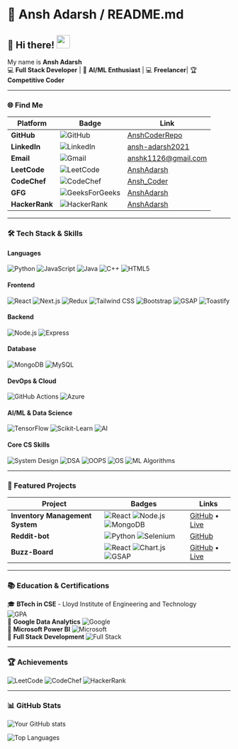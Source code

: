 # 🎨 Ansh Adarsh / README.md

## 🎯 Hi there! <img src="https://raw.githubusercontent.com/MartinHeinz/MartinHeinz/master/wave.gif" width="30px" height="30px">

My name is **Ansh Adarsh**  
💻 **Full Stack Developer** | 🤖 **AI/ML Enthusiast** | 💻 **Freelancer**| 🏆 **Competitive Coder**

---

### 🌐 Find Me

| Platform | Badge | Link |
|----------|-------|------|
| **GitHub** | ![GitHub](https://img.shields.io/badge/GitHub-181717?style=for-the-badge&logo=github&logoColor=white) | [AnshCoderRepo](https://github.com/AnshCoderRepo) |
| **LinkedIn** | ![LinkedIn](https://img.shields.io/badge/LinkedIn-0A66C2?style=for-the-badge&logo=linkedin&logoColor=white) | [ansh-adarsh2021](https://linkedin.com/in/ansh-adarsh2021) |
| **Email** | ![Gmail](https://img.shields.io/badge/Gmail-EA4335?style=for-the-badge&logo=gmail&logoColor=white) | [anshk1126@gmail.com](mailto:anshk1126@gmail.com) |
| **LeetCode** | ![LeetCode](https://img.shields.io/badge/LeetCode-FFA116?style=for-the-badge&logo=leetcode&logoColor=black) | [AnshAdarsh](https://leetcode.com/u/anshadarsh20041/) |
| **CodeChef** | ![CodeChef](https://img.shields.io/badge/CodeChef-5B4638?style=for-the-badge&logo=codechef&logoColor=white) | [Ansh_Coder](https://www.codechef.com/users/ansh_coder) |
| **GFG** | ![GeeksForGeeks](https://img.shields.io/badge/GeeksForGeeks-2F8D46?style=for-the-badge&logo=geeksforgeeks&logoColor=white) | [AnshAdarsh](https://www.geeksforgeeks.org/user/anshadarshcse/) |
| **HackerRank** | ![HackerRank](https://img.shields.io/badge/HackerRank-00EA64?style=for-the-badge&logo=hackerrank&logoColor=black) | [AnshAdarsh](https://www.hackerrank.com/profile/anshadarshcse201) |

---

### 🛠️ Tech Stack & Skills

#### **Languages**
![Python](https://img.shields.io/badge/Python-3776AB?style=for-the-badge&logo=python&logoColor=white)
![JavaScript](https://img.shields.io/badge/JavaScript-F7DF1E?style=for-the-badge&logo=javascript&logoColor=black)
![Java](https://img.shields.io/badge/Java-ED8B00?style=for-the-badge&logo=openjdk&logoColor=white)
![C++](https://img.shields.io/badge/C%2B%2B-00599C?style=for-the-badge&logo=c%2B%2B&logoColor=white)
![HTML5](https://img.shields.io/badge/HTML5-E34F26?style=for-the-badge&logo=html5&logoColor=white)

#### **Frontend**
![React](https://img.shields.io/badge/React-61DAFB?style=for-the-badge&logo=react&logoColor=black)
![Next.js](https://img.shields.io/badge/Next.js-000000?style=for-the-badge&logo=nextdotjs&logoColor=white)
![Redux](https://img.shields.io/badge/Redux-764ABC?style=for-the-badge&logo=redux&logoColor=white)
![Tailwind CSS](https://img.shields.io/badge/Tailwind_CSS-06B6D4?style=for-the-badge&logo=tailwindcss&logoColor=white)
![Bootstrap](https://img.shields.io/badge/Bootstrap-7952B3?style=for-the-badge&logo=bootstrap&logoColor=white)
![GSAP](https://img.shields.io/badge/GSAP-88CE02?style=for-the-badge&logo=greensock&logoColor=white)
![Toastify](https://img.shields.io/badge/Toastify-FFE082?style=for-the-badge)

#### **Backend**
![Node.js](https://img.shields.io/badge/Node.js-339933?style=for-the-badge&logo=nodedotjs&logoColor=white)
![Express](https://img.shields.io/badge/Express-000000?style=for-the-badge&logo=express&logoColor=white)

#### **Database**
![MongoDB](https://img.shields.io/badge/MongoDB-47A248?style=for-the-badge&logo=mongodb&logoColor=white)
![MySQL](https://img.shields.io/badge/MySQL-4479A1?style=for-the-badge&logo=mysql&logoColor=white)

#### **DevOps & Cloud**
![GitHub Actions](https://img.shields.io/badge/GitHub_Actions-2088FF?style=for-the-badge&logo=githubactions&logoColor=white)
![Azure](https://img.shields.io/badge/Azure-0089D6?style=for-the-badge&logo=microsoftazure&logoColor=white)

#### **AI/ML & Data Science**
![TensorFlow](https://img.shields.io/badge/TensorFlow-FF6F00?style=for-the-badge&logo=tensorflow&logoColor=white)
![Scikit-Learn](https://img.shields.io/badge/scikit_learn-F7931E?style=for-the-badge&logo=scikitlearn&logoColor=white)
![AI](https://img.shields.io/badge/AI-FF9E0F?style=for-the-badge&logo=openai&logoColor=white)

#### **Core CS Skills**
![System Design](https://img.shields.io/badge/System_Design-4285F4?style=for-the-badge)
![DSA](https://img.shields.io/badge/DSA-FF5722?style=for-the-badge)
![OOPS](https://img.shields.io/badge/OOPS-4CAF50?style=for-the-badge)
![OS](https://img.shields.io/badge/OS-607D8B?style=for-the-badge)
![ML Algorithms](https://img.shields.io/badge/ML_Algorithms-9C27B0?style=for-the-badge)

---

### 🚀 Featured Projects

| Project | Badges | Links |
|---------|--------|-------|
| **Inventory Management System** | ![React](https://img.shields.io/badge/-React-61DAFB) ![Node.js](https://img.shields.io/badge/-Node.js-339933) ![MongoDB](https://img.shields.io/badge/-MongoDB-47A248) | [GitHub](link) • [Live](link) |
| **Reddit-bot** | ![Python](https://img.shields.io/badge/-Python-3776AB) ![Selenium](https://img.shields.io/badge/-Selenium-43B02A) | [GitHub](link) |
| **Buzz-Board** | ![React](https://img.shields.io/badge/-React-61DAFB) ![Chart.js](https://img.shields.io/badge/-Chart.js-FF6384) ![GSAP](https://img.shields.io/badge/-GSAP-88CE02) | [GitHub](link) • [Live](link) |

---

### 📚 Education & Certifications

🎓 **BTech in CSE** - Lloyd Institute of Engineering and Technology  
![GPA](https://img.shields.io/badge/GPA-8.2/10-blue)  
📜 **Google Data Analytics** ![Google](https://img.shields.io/badge/-Google-4285F4)  
📜 **Microsoft Power BI** ![Microsoft](https://img.shields.io/badge/-Microsoft-5E5E5E)  
📜 **Full Stack Development** ![Full Stack](https://img.shields.io/badge/-Full_Stack-FF6F00)  

---

### 🏆 Achievements

![LeetCode](https://img.shields.io/badge/Solved-500%2B%20Problems-FFA116?logo=leetcode)
![CodeChef](https://img.shields.io/badge/Top%2010-Codethorn%20(LIET)-5B4638?logo=codechef)
![HackerRank](https://img.shields.io/badge/5★-HackerRank-00EA64?logo=hackerrank)

---

### 📊 GitHub Stats

![Your GitHub stats](https://github-readme-stats.vercel.app/api?username=AnshCoderRepo&show_icons=true&theme=radical&include_all_commits=true)

![Top Languages](https://github-readme-stats.vercel.app/api/top-langs/?username=AnshCoderRepo&layout=compact&theme=dark&hide=html,css)
